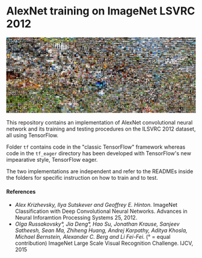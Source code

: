 # AlexNet training on ImageNet LSVRC 2012

![alt text](tsne-full.jpg)

This repository contains an implementation of AlexNet convolutional neural network and its training and testing procedures on the ILSVRC 2012 dataset, all using TensorFlow. 

Folder ```tf``` contains code in the "classic TensorFlow" framework whereas code in the ```tf_eager``` directory has been developed with TensorFlow's new impearative style, TensorFlow eager.

The two implementations are independent and refer to the READMEs inside the folders for specific instruction on how to train and to test.


#### References
+ *Alex Krizhevsky, Ilya Sutskever and Geoffrey E. Hinton.* ImageNet Classification with Deep Convolutional Neural Networks. Advances in Neural Inforamtion Processing Systems 25, 2012.
+ *Olga Russakovsky°, Jia Deng°, Hao Su, Jonathan Krause, Sanjeev Satheesh, Sean Ma, Zhiheng Huang, Andrej Karpathy, Aditya Khosla, Michael Bernstein, Alexander C. Berg and Li Fei-Fei.* (° = equal contribution) ImageNet Large Scale Visual Recognition Challenge. IJCV, 2015